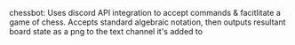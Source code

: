 chessbot: 
Uses discord API integration to accept commands & facitlitate a game of chess.
Accepts standard algebraic notation, then outputs resultant board state as a png to the text channel it's added to

